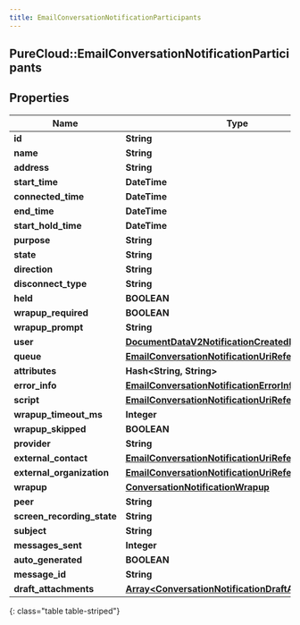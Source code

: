 ```yaml
---
title: EmailConversationNotificationParticipants
---
```

## PureCloud::EmailConversationNotificationParticipants

## Properties

|Name | Type | Description | Notes|
|------------ | ------------- | ------------- | -------------|
| **id** | **String** |  | [optional] |
| **name** | **String** |  | [optional] |
| **address** | **String** |  | [optional] |
| **start_time** | **DateTime** |  | [optional] |
| **connected_time** | **DateTime** |  | [optional] |
| **end_time** | **DateTime** |  | [optional] |
| **start_hold_time** | **DateTime** |  | [optional] |
| **purpose** | **String** |  | [optional] |
| **state** | **String** |  | [optional] |
| **direction** | **String** |  | [optional] |
| **disconnect_type** | **String** |  | [optional] |
| **held** | **BOOLEAN** |  | [optional] |
| **wrapup_required** | **BOOLEAN** |  | [optional] |
| **wrapup_prompt** | **String** |  | [optional] |
| **user** | [**DocumentDataV2NotificationCreatedBy**](DocumentDataV2NotificationCreatedBy.html) |  | [optional] |
| **queue** | [**EmailConversationNotificationUriReference**](EmailConversationNotificationUriReference.html) |  | [optional] |
| **attributes** | **Hash&lt;String, String&gt;** |  | [optional] |
| **error_info** | [**EmailConversationNotificationErrorInfo**](EmailConversationNotificationErrorInfo.html) |  | [optional] |
| **script** | [**EmailConversationNotificationUriReference**](EmailConversationNotificationUriReference.html) |  | [optional] |
| **wrapup_timeout_ms** | **Integer** |  | [optional] |
| **wrapup_skipped** | **BOOLEAN** |  | [optional] |
| **provider** | **String** |  | [optional] |
| **external_contact** | [**EmailConversationNotificationUriReference**](EmailConversationNotificationUriReference.html) |  | [optional] |
| **external_organization** | [**EmailConversationNotificationUriReference**](EmailConversationNotificationUriReference.html) |  | [optional] |
| **wrapup** | [**ConversationNotificationWrapup**](ConversationNotificationWrapup.html) |  | [optional] |
| **peer** | **String** |  | [optional] |
| **screen_recording_state** | **String** |  | [optional] |
| **subject** | **String** |  | [optional] |
| **messages_sent** | **Integer** |  | [optional] |
| **auto_generated** | **BOOLEAN** |  | [optional] |
| **message_id** | **String** |  | [optional] |
| **draft_attachments** | [**Array&lt;ConversationNotificationDraftAttachments&gt;**](ConversationNotificationDraftAttachments.html) |  | [optional] |
{: class="table table-striped"}



